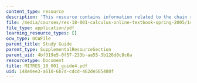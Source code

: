 ```yaml
---
content_type: resource
description: 'This resource contains information related to the chain rule. '
file: /media/courses/res-18-001-calculus-online-textbook-spring-2005/148e0ee3a6106b7dcdcd462de505480f_MITRES_18_001_guide4.pdf
file_type: application/pdf
learning_resource_types: []
ocw_type: OCWFile
parent_title: Study Guide
parent_type: SupplementalResourceSection
parent_uid: 4bf319e5-0f57-233b-aa55-3b126d0c8c6a
resourcetype: Document
title: MITRES_18_001_guide4.pdf
uid: 148e0ee3-a610-6b7d-cdcd-462de505480f
---
```

